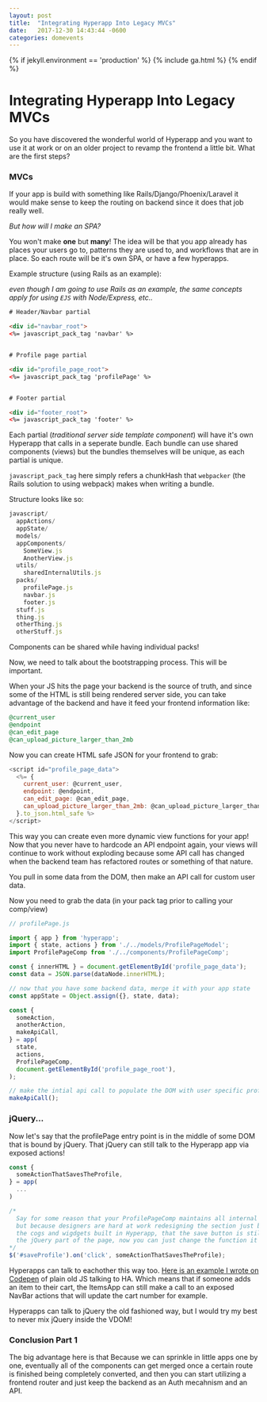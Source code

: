 ```yaml
---
layout: post
title:  "Integrating Hyperapp Into Legacy MVCs"
date:   2017-12-30 14:43:44 -0600
categories: domevents
---
```


{% if jekyll.environment == 'production' %}
{% include ga.html %}
{% endif %}

# Integrating Hyperapp Into Legacy MVCs

So you have discovered the wonderful world of Hyperapp and you want to use it
at work or on an older project to revamp the frontend a little bit. What are the
first steps?

### MVCs

If your app is build with something like Rails/Django/Phoenix/Laravel it would
make sense to keep the routing on backend since it does that job really well.

_But how will I make an SPA?_

You won't make **one** but **many**! The idea will be that you app already has
places your users go to, patterns they are used to, and workflows that are in
place. So each route will be it's own SPA, or have a few hyperapps.

Example structure (using Rails as an example):

_even though I am going to use Rails as an example, the same concepts apply for
using `EJS` with Node/Express, etc.._

```html
# Header/Navbar partial

<div id="navbar_root">
<%= javascript_pack_tag 'navbar' %>


# Profile page partial

<div id="profile_page_root">
<%= javascript_pack_tag 'profilePage' %>


# Footer partial

<div id="footer_root">
<%= javascript_pack_tag 'footer' %>
```

Each partial (_traditional server side template component_) will have it's own
Hyperapp that calls in a seperate bundle. Each bundle can use shared components
(views) but the bundles themselves will be unique, as each partial is unique.

`javascript_pack_tag` here simply refers a chunkHash that `webpacker` (the Rails
solution to using webpack) makes when writing a bundle.

Structure looks like so:

```javascript
javascript/
  appActions/
  appState/
  models/
  appComponents/
    SomeView.js
    AnotherView.js
  utils/
    sharedInternalUtils.js
  packs/
    profilePage.js
    navbar.js
    footer.js
  stuff.js
  thing.js
  otherThing.js
  otherStuff.js
```

Components can be shared while having individual packs!

Now, we need to talk about the bootstrapping process. This will be important.

When your JS hits the page your backend is the source of truth, and since some
of the HTML is still being rendered server side, you can take advantage of the
backend and have it feed your frontend information like:

```ruby
@current_user
@endpoint
@can_edit_page
@can_upload_picture_larger_than_2mb
```

Now you can create HTML safe JSON for your frontend to grab:

```javascript
<script id="profile_page_data">
  <%= {
    current_user: @current_user,
    endpoint: @endpoint,
    can_edit_page: @can_edit_page,
    can_upload_picture_larger_than_2mb: @can_upload_picture_larger_than_2mb,
  }.to_json.html_safe %>
</script>
```

This way you can create even more dynamic view functions for your app! Now that
you never have to hardcode an API endpoint again, your views will continue to
work without exploding because some API call has changed when the backend team
has refactored routes or something of that nature.

You pull in some data from the DOM, then make an API call for custom user data.

Now you need to grab the data (in your pack tag prior to calling your comp/view)

```javascript
// profilePage.js

import { app } from 'hyperapp';
import { state, actions } from './../models/ProfilePageModel';
import ProfilePageComp from './../components/ProfilePageComp';

const { innerHTML } = document.getElementById('profile_page_data');
const data = JSON.parse(dataNode.innerHTML);

// now that you have some backend data, merge it with your app state
const appState = Object.assign({}, state, data);

const {
  someAction,
  anotherAction,
  makeApiCall,
} = app(
  state,
  actions,
  ProfilePageComp,
  document.getElementById('profile_page_root'),
);

// make the intial api call to populate the DOM with user specific profile data
makeApiCall();
```

### jQuery...

Now let's say that the profilePage entry point is in the middle of some DOM that
is bound by jQuery. That jQuery can still talk to the Hyperapp app via exposed
actions!

```javascript
const {
  someActionThatSavesTheProfile,
} = app(
  ...
)

/*
  Say for some reason that your ProfilePageComp maintains all internal state
  but because designers are hard at work redesigning the section just below all
  the cogs and wigdgets built in Hyperapp, that the save button is still part of
  the jQuery part of the page, now you can just change the function it calls!
*/ 
$('#saveProfile').on('click', someActionThatSavesTheProfile);
``` 

Hyperapps can talk to eachother this way too. [Here is an example I wrote on
Codepen](https://codepen.io/selfup/pen/jLMRjO) of plain old JS talking to HA.
Which means that if someone adds an item to their cart, the ItemsApp can still
make a call to an exposed NavBar actions that will update the cart number for example.

Hyperapps can talk to jQuery the old fashioned way, but I would try my best to
never mix jQuery inside the VDOM!

### Conclusion Part 1

The big advantage here is that Because we can sprinkle in little apps one by one, eventually all of the components can get merged once a certain route is finished being completely converted, and then you can start utilizing a frontend router and just keep the backend as an Auth mecahnism and an API.
